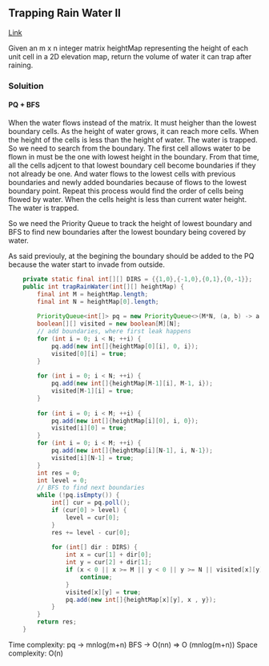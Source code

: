 ## Trapping Rain Water II

[Link](https://leetcode.com/problems/trapping-rain-water-ii/)

Given an m x n integer matrix heightMap representing the height of each unit cell in a 2D elevation map, return the volume of water it can trap after raining.

### Soluition

#### PQ + BFS

When the water flows instead of the matrix. It must heigher than the lowest boundary cells. As the height of water grows, it can reach more cells. When the height of the cells is less than the height of water. The water is trapped. So we need to search from the boundary. The first cell allows water to be flown in must be the one with lowest height in the  boundary. From that time, all the cells adjcent to that lowest boundary cell become boundaries if they not already be one. And water flows to the lowest cells with previous boundaries and newly added boundaries because of flows to the lowest boundary point. Repeat this process would find the order of cells being flowed by water. When the cells height is less than current water  height. The water is trapped.

So we need the Priority Queue to track the height of lowest boundary and BFS to find new boundaries after the lowest boundary being covered by water.

As said previouly, at the begining the boundary should be added to the PQ because the water start to invade from outside.


```java
    private static final int[][] DIRS = {{1,0},{-1,0},{0,1},{0,-1}};
    public int trapRainWater(int[][] heightMap) {
        final int M = heightMap.length;
        final int N = heightMap[0].length;
        
        PriorityQueue<int[]> pq = new PriorityQueue<>(M*N, (a, b) -> a[0] - b[0]);
        boolean[][] visited = new boolean[M][N];
        // add boundaries, where first leak happens
        for (int i = 0; i < N; ++i) {
            pq.add(new int[]{heightMap[0][i], 0, i});
            visited[0][i] = true;
        }
        
        for (int i = 0; i < N; ++i) {
            pq.add(new int[]{heightMap[M-1][i], M-1, i});
            visited[M-1][i] = true;
        }
        
        for (int i = 0; i < M; ++i) {
            pq.add(new int[]{heightMap[i][0], i, 0});
            visited[i][0] = true;
        }
        for (int i = 0; i < M; ++i) {
            pq.add(new int[]{heightMap[i][N-1], i, N-1});
            visited[i][N-1] = true;
        }
        int res = 0;
        int level = 0;
        // BFS to find next boundaries
        while (!pq.isEmpty()) {
            int[] cur = pq.poll();
            if (cur[0] > level) {
                level = cur[0];
            }
            res += level - cur[0];
            
            for (int[] dir : DIRS) {
                int x = cur[1] + dir[0];
                int y = cur[2] + dir[1];
                if (x < 0 || x >= M || y < 0 || y >= N || visited[x][y]) {
                    continue;
                }
                visited[x][y] = true;
                pq.add(new int[]{heightMap[x][y], x , y});
            }
        }
        return res;
    }
```
Time complexity: pq -> mnlog(m+n) BFS -> O(nn) => O (mnlog(m+n))
Space complexity: O(n)